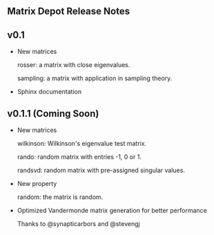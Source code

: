 ## Matrix Depot Release Notes

v0.1
----
* New matrices

	rosser: a matrix with close eigenvalues.

	sampling: a matrix with application in sampling theory.

* Sphinx documentation

	

v0.1.1 (Coming Soon)
--------------------

* New matrices 

	wilkinson: Wilkinson's eigenvalue test matrix. 

	rando: random matrix with entries -1, 0 or 1.

	randsvd: random matrix with pre-assigned singular values.

* New property

	random: the matrix is random.

* Optimized Vandermonde matrix generation for better performance

	Thanks to @synapticarbors and @stevengj



	
